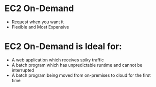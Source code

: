 
# EC2 On-Demand
- Request when you want it
- Flexible and Most Expensive
# EC2 On-Demand is Ideal for:
- A web application which receives spiky traffic
- A batch program which has unpredictable runtime and cannot be interrupted
- A batch program being moved from on-premises to cloud for the first time